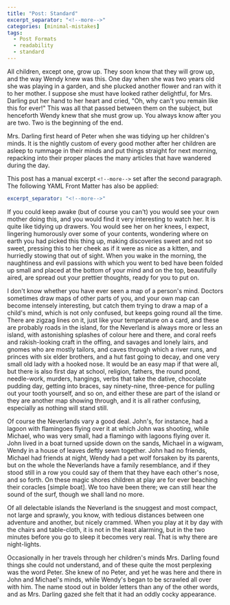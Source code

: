 ```yaml
---
title: "Post: Standard"
excerpt_separator: "<!--more-->"
categories: [minimal-mistakes]
tags:
  - Post Formats
  - readability
  - standard
---
```


All children, except one, grow up. They soon know that they will grow up, and the way Wendy knew was this. One day when she was two years old she was playing in a garden, and she plucked another flower and ran with it to her mother. I suppose she must have looked rather delightful, for Mrs. Darling put her hand to her heart and cried, "Oh, why can't you remain like this for ever!" This was all that passed between them on the subject, but henceforth Wendy knew that she must grow up. You always know after you are two. Two is the beginning of the end.

Mrs. Darling first heard of Peter when she was tidying up her children's minds. It is the nightly custom of every good mother after her children are asleep to rummage in their minds and put things straight for next morning, repacking into their proper places the many articles that have wandered during the day.

<!--more-->

This post has a manual excerpt `<!--more-->` set after the second paragraph. The following YAML Front Matter has also be applied:

```yaml
excerpt_separator: "<!--more-->"
```

If you could keep awake (but of course you can't) you would see your own mother doing this, and you would find it very interesting to watch her. It is quite like tidying up drawers. You would see her on her knees, I expect, lingering humorously over some of your contents, wondering where on earth you had picked this thing up, making discoveries sweet and not so sweet, pressing this to her cheek as if it were as nice as a kitten, and hurriedly stowing that out of sight. When you wake in the morning, the naughtiness and evil passions with which you went to bed have been folded up small and placed at the bottom of your mind and on the top, beautifully aired, are spread out your prettier thoughts, ready for you to put on.

I don't know whether you have ever seen a map of a person's mind. Doctors sometimes draw maps of other parts of you, and your own map can become intensely interesting, but catch them trying to draw a map of a child's mind, which is not only confused, but keeps going round all the time. There are zigzag lines on it, just like your temperature on a card, and these are probably roads in the island, for the Neverland is always more or less an island, with astonishing splashes of colour here and there, and coral reefs and rakish-looking craft in the offing, and savages and lonely lairs, and gnomes who are mostly tailors, and caves through which a river runs, and princes with six elder brothers, and a hut fast going to decay, and one very small old lady with a hooked nose. It would be an easy map if that were all, but there is also first day at school, religion, fathers, the round pond, needle-work, murders, hangings, verbs that take the dative, chocolate pudding day, getting into braces, say ninety-nine, three-pence for pulling out your tooth yourself, and so on, and either these are part of the island or they are another map showing through, and it is all rather confusing, especially as nothing will stand still.

Of course the Neverlands vary a good deal. John's, for instance, had a lagoon with flamingoes flying over it at which John was shooting, while Michael, who was very small, had a flamingo with lagoons flying over it. John lived in a boat turned upside down on the sands, Michael in a wigwam, Wendy in a house of leaves deftly sewn together. John had no friends, Michael had friends at night, Wendy had a pet wolf forsaken by its parents, but on the whole the Neverlands have a family resemblance, and if they stood still in a row you could say of them that they have each other's nose, and so forth. On these magic shores children at play are for ever beaching their coracles [simple boat]. We too have been there; we can still hear the sound of the surf, though we shall land no more.

Of all delectable islands the Neverland is the snuggest and most compact, not large and sprawly, you know, with tedious distances between one adventure and another, but nicely crammed. When you play at it by day with the chairs and table-cloth, it is not in the least alarming, but in the two minutes before you go to sleep it becomes very real. That is why there are night-lights.

Occasionally in her travels through her children's minds Mrs. Darling found things she could not understand, and of these quite the most perplexing was the word Peter. She knew of no Peter, and yet he was here and there in John and Michael's minds, while Wendy's began to be scrawled all over with him. The name stood out in bolder letters than any of the other words, and as Mrs. Darling gazed she felt that it had an oddly cocky appearance.
